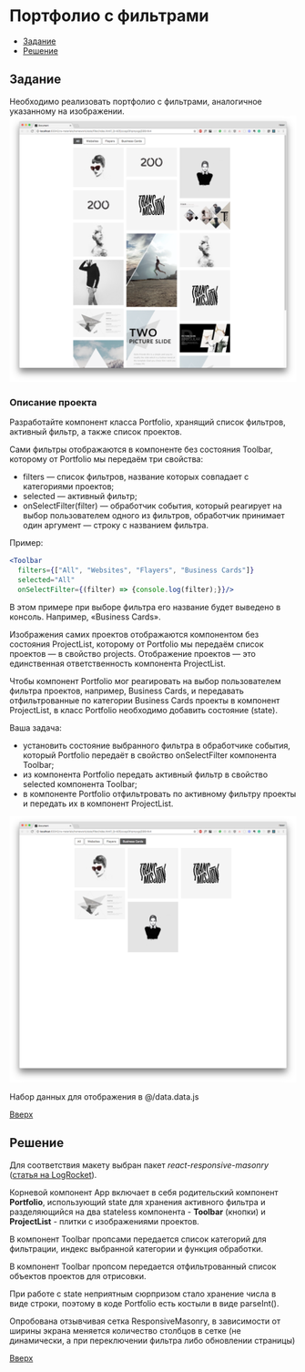 <a name="top"></a>
# Портфолио с фильтрами

- [Задание](#задание)
- [Решение](#решение)


## Задание
Необходимо реализовать портфолио с фильтрами, аналогичное указанному на изображении.
![Скрин страницы с полными данными](./doc/portfolio-filter.png)

### Описание проекта
Разработайте компонент класса Portfolio, хранящий список фильтров, активный фильтр, а также список проектов.

Сами фильтры отображаются в компоненте без состояния Toolbar, которому от Portfolio мы передаём три свойства:  
- filters — список фильтров, название которых совпадает с категориями проектов;
- selected — активный фильтр;
- onSelectFilter(filter) — обработчик события, который реагирует на выбор пользователем одного из фильтров, обработчик принимает один аргумент — строку с названием фильтра.

Пример:
```jsx
<Toolbar
  filters={["All", "Websites", "Flayers", "Business Cards"]}
  selected="All"
  onSelectFilter={(filter) => {console.log(filter);}}/>
```

В этом примере при выборе фильтра его название будет выведено в консоль. Например, «Business Cards».

Изображения самих проектов отображаются компонентом без состояния ProjectList, которому от Portfolio мы передаём список проектов — в свойство projects. Отображение проектов — это единственная ответственность компонента ProjectList.

Чтобы компонент Portfolio мог реагировать на выбор пользователем фильтра проектов, например, Business Cards, и передавать отфильтрованные по категории Business Cards проекты в компонент ProjectList, в класс Portfolio необходимо добавить состояние (state).

Ваша задача:  
- установить состояние выбранного фильтра в обработчике события, который Portfolio передаёт в свойство onSelectFilter компонента Toolbar;
- из компонента Portfolio передать активный фильтр в свойство selected компонента Toolbar;
- в компоненте Portfolio отфильтровать по активному фильтру проекты и передать их в компонент ProjectList.

![Скрин страницы с отфильтрованными данными](./doc/portfolio-cards.png)

Набор данных для отображения в @/data.data.js

[Вверх](#top)


## Решение

Для соответствия макету выбран пакет *react-responsive-masonry* ([статья на LogRocket](https://blog.logrocket.com/create-responsive-masonry-layouts-react-app/)). 

Корневой компонент App включает в себя родительский компонент **Portfolio**, использующий state для хранения активного фильтра и\
разделяющийся на два stateless компонента - **Toolbar** (кнопки) и **ProjectList** - плитки с изображениями проектов.

В компонент Toolbar пропсами передается список категорий для фильтрации, индекс выбранной категории и функция обработки.

В компонент Toolbar пропсом передается отфильтрованный список объектов проектов для отрисовки.

При работе с state неприятным сюрпризом стало хранение числа в виде строки, поэтому в коде Portfolio есть костыли в виде parseInt().

Опробована отзывчивая сетка ResponsiveMasonry, в зависимости от ширины экрана меняется количество столбцов в сетке (не динамически, а при переключении фильтра либо обновлении страницы)


[Вверх](#top)